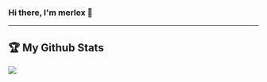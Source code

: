 ### Hi there, I'm merlex 🤘
---

## :trophy: My Github Stats
<p align="left" justify="center">
  <a href="https://github.com/archtaqi/github-readme-stats" target="_blank" justify="center">
    <img align="center" src="https://github-readme-stats.vercel.app/api?username=merlex&show_icons=true&title_color=2e2e2e&hide=issues&include_all_commits=true&count_private=true"/>
  </a>
</p>

<!--
**merlex/merlex** is a ✨ _special_ ✨ repository because its `README.md` (this file) appears on your GitHub profile.

Here are some ideas to get you started:

- 🔭 I’m currently working on ...
- 🌱 I’m currently learning ...
- 👯 I’m looking to collaborate on ...
- 🤔 I’m looking for help with ...
- 💬 Ask me about ...
- 📫 How to reach me: ...
- 😄 Pronouns: ...
- ⚡ Fun fact: ...
-->
